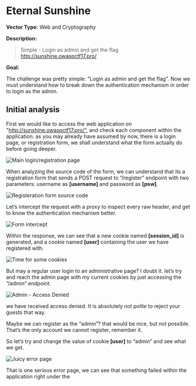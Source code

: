 # Eternal Sunshine
**Vector Type:** Web and Cryptography

**Description:** 

> Simple -
> Login as admin and get the flag
> http://sunshine.owaspctf17.pro/

**Goal:** 

The challenge was pretty simple: "Login as admin and get the flag”. 
Now we must understand how to break down the authentication mechanism in order to login as the admin. 

## Initial analysis

First we would like to access the web application on "http://sunshine.owaspctf17.pro/“, and check each component within the application. as you may already have assumed by now, there is a login page, or registration form, we shall understand what the form actually do before going deeper.

![Main login/registration page](https://gyazo.com/e9afba87e5fb54dad6a5533072276a99.png)

When analyzing the source code of the form, we can understand that its a registration form that sends a POST request to “/register” endpoint with two parameters: username as **[username]** and password as **[psw]**. 

![Registeration form source code](https://gyazo.com/476fc2dd447d9d75de7405403d9930c9.png)

Let’s intercept the request with a proxy to inspect every raw header, and get to know the authentication mechanism better. 

![Form intercept](https://gyazo.com/8d05da89c2457d2ddf802cccdf9b1a6d.png)

Within the response, we can see that a new cookie named **[session_id]** is generated, and a cookie named **[user]** containing the user we have registered with. 

![Time for some cookies](https://gyazo.com/fc683dc1a688486d96f756348868442c.png)

But may a regular user login to an administrative page? I doubt it. let’s try and reach the admin page with my current cookies by just accessing the “/admin” endpoint.

![Admin - Access Denied](https://gyazo.com/5e562516225b23734c9cee6916d3dc4f.png)

we have received access denied. It is absolutely not polite to reject your guests that way.

Maybe we can register as the “admin”? that would be nice, but not possible. That’s the only account we cannot register, remember it.

So let’s try and change the value of cookie **[user]** to “admin” and see what we get. 

![Juicy error page](https://gyazo.com/22b3966c9eed41b33e9cf74896449440.png)

That is one serious error page, we can see that something failed within the application right under the <title> tag. 

## Getting to know the lock mechanism

By reading the error above, we can identify how the application authorizes users from its cache. So let’s break down the exception and understand how can we manipulate it for our malicious use. Now we will focus on the following code:

```
authorization_cache.isInCache(hash(sessionid, user))
```

Starting off with **authorization_cache[]** which looks like a **list/array/dict** that holds the current hashes of the registered/logged users, by using **isInCache()** function followed by calculating the hash using given **[sessionid]** and **[user]** cookies.

![Auth flow](https://gyazo.com/8fbc68d574e12486aa1ba2623f80d746.png)

So each time a user registers, the server will generate a **[sessionid]** following the chosen **[user]**, and store it in **authorization_cache[]** using **hash()** function on the given parameters. then each time a user provides **[sessionid]** and **[user]** the server will use **hash()** function and compare the result to one of its stored hashes within **authorization_cache[]**.
The ability to produce hashes using **hash()** function allows us to manipulate **[sessionid]** and adjust it to the desired user.

## Quick Scramble 

The hash function receives two arguments which is **[s]** that stands for **[session_id]** and **[u1]** that stands for **[user]**, so each time we will insert a new **[session_id]** and **[user]** we should get a different hash. but how do we calculate the **[session_id]**? That's our main goal. 


in order to fuzz around with the function, I have added some user input and removed the unnecessary html output.

![cache python script](https://gyazo.com/54823219ef083d9f5b742040f4e60035.png)

First We’ll try fuzzing with the account (“user”) we have created at first place. Running the python script with the given parameters, **hash(“user”, session_id[user])**, and received the following hash. 

![User cache script](https://gyazo.com/b6f8138354005d6f4a62f2a318877d96.png)

We would like to investigate more about this function, how can we manipulate it in order to generate **[session_id]** to a specific user.

So in order to minimize our work on comparing two hashes, we will create a user which is almost identical to our original user. We will do so by changing the last character “r” of our original user to the next letter in the alphabet which is “s”, and came up with “uses”.

Next we will create a new user named “uses” via “/register” endpoint, and ran my script on the newly given **[session_id]** cookie, by executing **hash(“uses”, session_id[uses])**.

![uses cache script](https://gyazo.com/f2d69c448800ee6cf4ac03ce027a07f7.png)

Wait, but the generated hash is totally different from the “user” one, so what are we going to compare? We do know that our main goal is to login into admin page and get our flag, but how are we going to achieve it? By creating a valid **[session_id]** for user “admin”. In the following steps we are going to try and calculate **[session_id]** of “user” with “uses” **[session_id]** using the hash function, confused? Let’s dig in. 

## Playing around with Hashes

So we will calculate **hash(“user”, session_id[uses])**, In case you are asking yourselfs why, just remember that we are trying to create **[session_id]** for “user” with “uses” **[session_id]**.

![uses with diff sessionid cache script](https://gyazo.com/254eaff91f84a4d3d5bccb7b4ed3ae5d.png)

By comparing both “uses” and “user” generated hash we can notice a small but significant difference! 

![hash compare](https://gyazo.com/e048b002e370069116eb48be16d8a2fb.png)

Why did “1” changed to “0”? Well it’s pretty simple, in the alphabet the letter “S” comes after “R” so it means that when we ran our hash function the hash result will be lower, due to decreasing one letter from our user string. 
But how can we calculate the **[session_id]** for “user”? try and decrease the last value in “uses" **[session_id]** and check what hash we get. 

![changing sessionid param](https://gyazo.com/254eaff91f84a4d3d5bccb7b4ed3ae5d.png)

Wait… is it the same hash that “uses” has?! Christmas came early this year!
So if we wrap everything around, we can try and replicate these steps on users “admin” and “admim”, so we can get “admin” **[session_id]** and eventually access “/admin” endpoint. 

Finally, we get our little flag of happiness. 

![changing sessionid param](https://gyazo.com/ed6c0b5c2fa8820bf6f213c32b6bd4cd.png)



